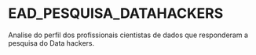 # EAD_PESQUISA_DATAHACKERS
Analise do perfil dos profissionais cientistas de dados que responderam a pesquisa do Data hackers.
